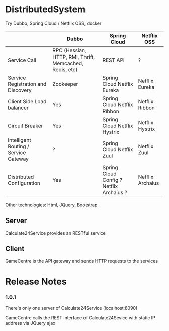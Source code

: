 # DistributedSystem
Try Dubbo, Spring Cloud / Netflix OSS, docker

|     | Dubbo | Spring Cloud | Netflix OSS |
| --- | --- | --- | --- |
| Service Call | RPC (Hessian, HTTP, RMI, Thrift, Memcached, Redis, etc) | REST API | ? |
| Service Registration and Discovery | Zookeeper | Spring Cloud Netflix Eureka | Netflix Eureka | 
| Client Side Load balancer | Yes | Spring Cloud Netflix Ribbon | Netflix Ribbon |
| Circuit Breaker | Yes | Spring Cloud Netflix Hystrix | Netflix Hystrix |
| Intelligent Routing / Service Gateway | ? | Spring Cloud Netflix Zuul | Netflix Zuul |
| Distributed Configuration | Yes | Spring Cloud Config ? Netflix Archaius ? |  Netflix Archaius |

Other technologies: Html, JQuery, Bootstrap

## Server
Calculate24Service provides an RESTful service

## Client
GameCentre is the API gateway and sends HTTP requests to the services

# Release Notes

### 1.0.1
There's only one server of Calculate24Service (localhost:8090)

GameCentre calls the REST interface of Calculate24Sevice with static IP address via JQuery ajax
